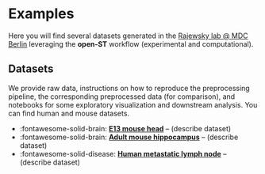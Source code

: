 # Examples

Here you will find several datasets generated in the [Rajewsky lab @ MDC Berlin](https://www.mdc-berlin.de/n-rajewsky)
leveraging the **open-ST** workflow (experimental and computational).

## Datasets

We provide raw data, instructions on how to reproduce the preprocessing pipeline, the corresponding preprocessed
data (for comparison), and notebooks for some exploratory visualization and downstream analysis. You can find
human and mouse datasets.

<div class="grid cards" markdown>

- :fontawesome-solid-brain: __[E13 mouse head]__ – (describe dataset)
- :fontawesome-solid-brain: __[Adult mouse hippocampus]__ – (describe dataset)
- :fontawesome-solid-disease: __[Human metastatic lymph node]__ – (describe dataset)

</div>

  [E13 mouse head]: e13_brain/introduction.md
  [Adult mouse hippocampus]: e13_brain/introduction.md
  [Human metastatic lymph node]: e13_brain/introduction.md